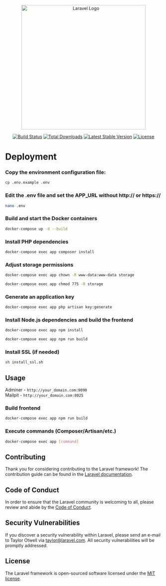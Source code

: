 <p align="center"><a href="https://laravel.com" target="_blank"><img src="https://raw.githubusercontent.com/laravel/art/master/logo-lockup/5%20SVG/2%20CMYK/1%20Full%20Color/laravel-logolockup-cmyk-red.svg" width="400" alt="Laravel Logo"></a></p>

<p align="center">
<a href="https://github.com/laravel/framework/actions"><img src="https://github.com/laravel/framework/workflows/tests/badge.svg" alt="Build Status"></a>
<a href="https://packagist.org/packages/laravel/framework"><img src="https://img.shields.io/packagist/dt/laravel/framework" alt="Total Downloads"></a>
<a href="https://packagist.org/packages/laravel/framework"><img src="https://img.shields.io/packagist/v/laravel/framework" alt="Latest Stable Version"></a>
<a href="https://packagist.org/packages/laravel/framework"><img src="https://img.shields.io/packagist/l/laravel/framework" alt="License"></a>
</p>

# Deployment
### Copy the environment configuration file:
```bash
cp .env.example .env
```
### Edit the .env file and set the APP_URL without http:// or https://
```bash
nano .env
```
### Build and start the Docker containers
```bash
docker-compose up -d --build
```
### Install PHP dependencies
```bash
docker-compose exec app composer install
``` 
### Adjust storage permissions
```bash
docker-compose exec app chown -R www-data:www-data storage
```
```bash
docker-compose exec app chmod 775 -R storage
```
### Generate an application key
```bash
docker-compose exec app php artisan key:generate
```
### Install Node.js dependencies and build the frontend
```bash
docker-compose exec app npm install
```
```bash
docker-compose exec app npm run build
```
### Install SSL (if needed)
```bash
sh install_ssl.sh
```

## Usage
Adminer - `http://your_domain.com:9090`\
Mailpit - `http://your_domain.com:8025`
### Build frontend
```bash
docker-compose exec app npm run build
```
### Execute commands (Composer/Artisan/etc.)
```bash
docker-compose exec app [command]
```

## Contributing

Thank you for considering contributing to the Laravel framework! The contribution guide can be found in the [Laravel documentation](https://laravel.com/docs/contributions).

## Code of Conduct

In order to ensure that the Laravel community is welcoming to all, please review and abide by the [Code of Conduct](https://laravel.com/docs/contributions#code-of-conduct).

## Security Vulnerabilities

If you discover a security vulnerability within Laravel, please send an e-mail to Taylor Otwell via [taylor@laravel.com](mailto:taylor@laravel.com). All security vulnerabilities will be promptly addressed.

## License

The Laravel framework is open-sourced software licensed under the [MIT license](https://opensource.org/licenses/MIT).
